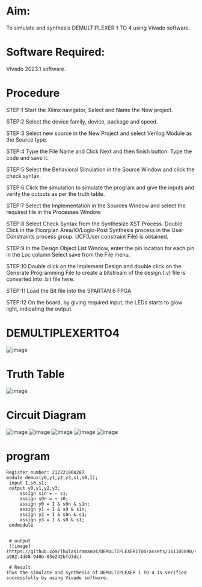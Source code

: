 # Aim:
To simulate and synthesis DEMULTIPLEXER 1 TO 4 using Vivado software.

# Software Required:
Vivado 2023.1 software.

# Procedure
STEP:1 Start the Xilinx navigator, Select and Name the New project.

STEP:2 Select the device family, device, package and speed.

STEP:3 Select new source in the New Project and select Verilog Module as the Source type.

STEP:4 Type the File Name and Click Next and then finish button. Type the code and save it.

STEP:5 Select the Behavioral Simulation in the Source Window and click the check syntax.

STEP:6 Click the simulation to simulate the program and give the inputs and verify the outputs as per the truth table.

STEP:7 Select the Implementation in the Sources Window and select the required file in the Processes Window.

STEP:8 Select Check Syntax from the Synthesize XST Process. Double Click in the Floorplan Area/IO/Logic-Post Synthesis process in the User Constraints process group. UCF(User constraint File) is obtained.

STEP:9 In the Design Object List Window, enter the pin location for each pin in the Loc column Select save from the File menu.

STEP:10 Double click on the Implement Design and double click on the Generate Programming File to create a bitstream of the design.(.v) file is converted into .bit file here.

STEP:11 Load the Bit file into the SPARTAN 6 FPGA

STEP:12 On the board, by giving required input, the LEDs starts to glow light, indicating the output.


# DEMULTIPLEXER1TO4
![image](https://github.com/RESMIRNAIR/DEMULTIPLEXER1TO4/assets/154305926/b6d81e6c-81ec-4f91-ae42-832a68f8facc)
# Truth Table
![image](https://github.com/RESMIRNAIR/DEMULTIPLEXER1TO4/assets/154305926/bb0a83c7-b4f3-463b-b422-f2ff65b1a0ee)
# Circuit Diagram
![image](https://github.com/RESMIRNAIR/DEMULTIPLEXER1TO4/assets/154305926/dcd56444-97dd-454b-bddf-c7472c4af1de)
![image](https://github.com/RESMIRNAIR/DEMULTIPLEXER1TO4/assets/154305926/03fbbbdf-8ae3-4653-8047-7d4cbf555ccb)
![image](https://github.com/RESMIRNAIR/DEMULTIPLEXER1TO4/assets/154305926/f48cc07d-c76f-4d1c-8907-11e99711b751)
![image](https://github.com/RESMIRNAIR/DEMULTIPLEXER1TO4/assets/154305926/a3075cf9-55ba-4478-b20c-c7128badef04)
![image](https://github.com/RESMIRNAIR/DEMULTIPLEXER1TO4/assets/154305926/e07386db-69b3-4a5f-945f-b38929b801ea)
# program 
~~~Developed by: Thulasi raman.S
Register number: 212221060287
module demux(y0,y1,y2,y3,s1,s0,I);
 input I,s0,s1;
 output y0,y1,y2,y3;
     assign s1n = ~ s1;
     assign s0n = ~ s0;
     assign y0 = I & s0n & s1n;
     assign y1 = I & s0 & s1n;
     assign y2 = I & s0n & s1;
     assign y3 = I & s0 & s1;
 endmodule


 # output
 ![image](https://github.com/Thulasiraman04/DEMULTIPLEXER1TO4/assets/161105890/952c4574-a982-4d48-940b-03e242bfd3dc)

 # Result
Thus the simulate and synthesis of DEMULTIPLEXER 1 TO 4 is verified successfully by using Vivado software.

